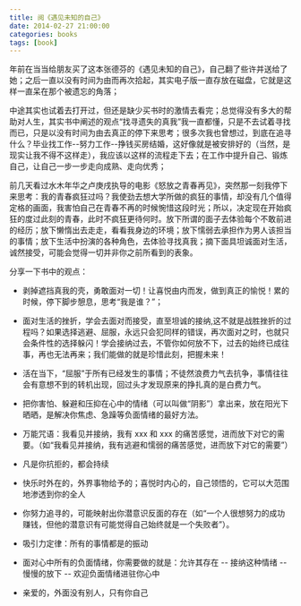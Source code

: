 ```yaml
---
title: 阅《遇见未知的自己》
date: 2014-02-27 21:00:00
categories: books
tags: [book]
---
```

年前在当当给朋友买了这本张德芬的《遇见未知的自己》，自己翻了些许并送给了她；之后一直以没有时间为由而再次拾起，其实电子版一直存放在磁盘，它就是这样一直呆在那个被遗忘的角落；

中途其实也试着去打开过，但还是缺少买书时的激情去看完；总觉得没有多大的帮助对人生，其实书中阐述的观点“找寻遗失的真我”我一直都懂，只是不去试着寻找而已，只是以没有时间为由去真正的停下来思考；很多次我也曾想过，到底在追寻什么？毕业找工作--努力工作--挣钱买房结婚，这好像就是被安排好的（当然，是现实让我不得不这样走），我应该以这样的流程走下去；在工作中提升自己、锻炼自己，让自己一步一步走向成熟、走向优秀；

前几天看过水木年华之卢庚戌执导的电影《怒放之青春再见》，突然那一刻我停下来思考：我的青春疯狂过吗？我使劲去想大学所做的疯狂的事情，却没有几个值得定格的画面，我害怕自己在青春不再的时候惋惜这段时光；所以，决定现在开始疯狂的度过此刻的青春，此时不疯狂更待何时。放下所谓的面子去体验每个不敢前进的经历；放下懒惰出去走走，看看我身边的环境；放下懦弱去承担作为男人该担当的事情；放下生活中扮演的各种角色，去体验寻找真我；摘下面具坦诚面对生活，诚然接受，可能会觉得一切并非你之前所看到的表象。

分享一下书中的观点：

- 剥掉遮挡真我的壳，勇敢面对一切！让喜悦由内而发，做到真正的愉悦！累的时候，停下脚步憩息，思考“我是谁？”；

- 面对生活的挫折，学会去面对而接受，直至坦诚的接纳,这不就是战胜挫折的过程吗？如果选择逃避、屈服，永远只会犯同样的错误，再次面对之时，也就只会条件性的选择躲闪！学会接纳过去，不管你如何放不下，过去的始终已成往事，再也无法再来；我们能做的就是珍惜此刻，把握未来！

-  活在当下，“屈服”于所有已经发生的事情；不徒然浪费力气去抗争，事情往往会有意想不到的转机出现，回过头才发现原来的挣扎真的是白费力气。

-  把你害怕、躲避和压抑在心中的情绪（可以叫做“阴影”）拿出来，放在阳光下晒晒，是解决你焦虑、急躁等负面情绪的最好方法。

-  万能咒语：我看见并接纳，我有 xxx 和 xxx 的痛苦感觉，进而放下对它的需要。（如“我看见并接纳，我有逃避和懦弱的痛苦感觉，进而放下对它的需要”）

-  凡是你抗拒的，都会持续

-  快乐时外在的，外界事物给予的；喜悦时内心的，自己领悟的，它可以大范围地渗透到你的全人

-  你努力追寻的，可能映射出你潜意识反面的存在（如“一个人很想努力的成功赚钱，但他的潜意识有可能觉得自己始终就是一个失败者”）。

-  吸引力定律：所有的事情都是的振动

-  面对心中所有的负面情绪，你需要做的就是：允许其存在 -- 接纳这种情绪 -- 慢慢的放下 -- 欢迎负面情绪进驻你心中

-  亲爱的，外面没有别人，只有你自己